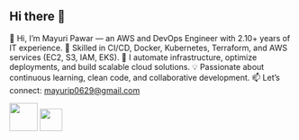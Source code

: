 ## Hi there 👋

👋 Hi, I’m Mayuri Pawar — an AWS and DevOps Engineer with 2.10+ years of IT experience.
🚀 Skilled in CI/CD, Docker, Kubernetes, Terraform, and AWS services (EC2, S3, IAM, EKS).
🔧 I automate infrastructure, optimize deployments, and build scalable cloud solutions.
💡 Passionate about continuous learning, clean code, and collaborative development.
📫 Let’s connect: mayurip0629@gmail.com

<img src="https://www.jenkins.io/images/logos/jenkins/jenkins.png" width="50" height="50"/>

<img src="https://cdn.jsdelivr.net/gh/devicons/devicon/icons/docker/docker-original.svg" width="40" height="40"/>


